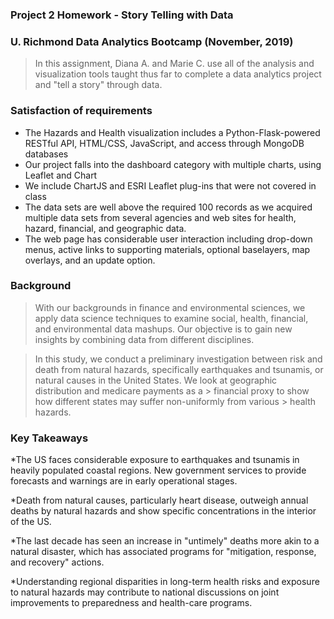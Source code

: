 ### Project 2 Homework - Story Telling with Data

### U. Richmond Data Analytics Bootcamp (November, 2019)

> In this assignment, Diana A. and Marie C. use all of the analysis and visualization 
> tools taught thus far to complete a data analytics project and "tell a story"
> through data.

### Satisfaction of requirements

* The Hazards and Health visualization includes a Python-Flask-powered RESTful API, HTML/CSS, JavaScript, and access through MongoDB databases
* Our project falls into the dashboard category with multiple charts, using Leaflet and Chart
* We include ChartJS and ESRI Leaflet plug-ins that were not covered in class
* The data sets are well above the required 100 records as we acquired multiple data sets from several agencies and web sites for health, hazard, financial, and geographic data.
* The web page has considerable user interaction including drop-down menus, active links to supporting materials, optional baselayers, map overlays, and an update option.

### Background

> With our backgrounds in finance and environmental sciences, we apply 
> data science techniques to examine social, health, financial, and environmental
> data mashups. Our objective is to gain new insights by combining data from different
> disciplines.

> In this study, we conduct a preliminary investigation between risk and death
> from natural hazards, specifically earthquakes and tsunamis, or natural causes
> in the United States. We look at geographic distribution and medicare payments as a > financial proxy to show how different states may suffer non-uniformly from various > health hazards.

### Key Takeaways

*The US faces considerable exposure to earthquakes and tsunamis in heavily populated coastal regions.  New government services to provide forecasts and warnings are in early operational stages.

*Death from natural causes, particularly heart disease, outweigh annual deaths by natural hazards and show specific concentrations in the interior of the US.

*The last decade has seen an increase in "untimely" deaths more akin to a natural disaster, which has associated programs for "mitigation, response, and recovery" actions.

*Understanding regional disparities in long-term health risks and exposure to natural hazards may contribute to national discussions on joint improvements to preparedness and health-care programs.
